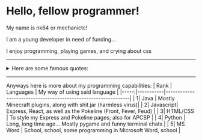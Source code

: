 # Hello, fellow programmer!


My name is nk64 or mechanictc!


I am a young developer in need of funding...


I enjoy programming, playing games, and crying about css


---
<details>
<summary>Here are some famous quotes:</summary>

 
>i ate it
>
>
>skill issue
>
>
>gaijin entertainment
>
>
>i'm hungry
>
>
>hi hungry i'm dad
</details>


---
Anyways here is more about my programming capabilities:
| Rank | Languages |                 My way of using said language                 |
|-----:|-----------|---------------------------------------------------------------|
|     1| Java      | Mostly Minecraft plugins, along with shit.jar (harmless virus)|
|     2| Javascript| Express, React, as well as the Pokeline (Front, Fever, Feud)  |
|     3| HTML/CSS  | To style my Express and Pokeline pages; also for APCSP        |
|     4| Python    | Long, long time ago... Mostly pygame and funny terminal chats |
|     5| MS Word   | School, school, some programming in Microsoft Word, school    |
